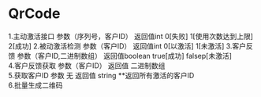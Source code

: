 # QrCode
1.主动激活接口     参数（序列号，客户ID）      返回值int                0[失败]        1[使用次数达到上限]   2[成功]
2.被动激活检测     参数（客户ID）                 返回值int               0[以激活]      1[未激活]
3.客户反馈           参数（客户ID,二进制数组）  返回值boolean        true[成功]    falsep[未激活]  
4.客户反馈获取     参数（客户ID）                 返回值                   二进制数组  
5.获取客户ID       参数  无                           返回值                   string          **返回所有激活的客户ID      
6.批量生成二维码
